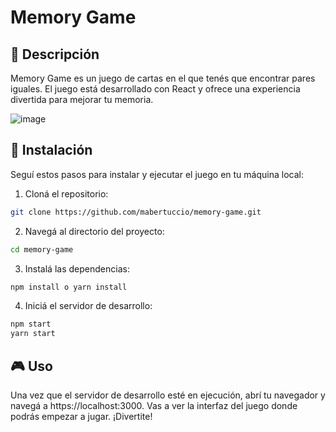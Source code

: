 # Memory Game

## 📜 Descripción
Memory Game es un juego de cartas en el que tenés que encontrar pares iguales. El juego está desarrollado con React y ofrece una experiencia divertida para mejorar tu memoria.

![image](https://github.com/user-attachments/assets/e6f7ac8e-c255-4dc5-b7eb-5492603e9ec3)

## 🚀 Instalación

Seguí estos pasos para instalar y ejecutar el juego en tu máquina local:

1. Cloná el repositorio:
```bash
git clone https://github.com/mabertuccio/memory-game.git
```
2. Navegá al directorio del proyecto:
```bash
cd memory-game
```
3. Instalá las dependencias:
```bash
npm install o yarn install
```
4. Iniciá el servidor de desarrollo:
```bash
npm start
yarn start
```

## 🎮 Uso

Una vez que el servidor de desarrollo esté en ejecución, abrí tu navegador y navegá a https://localhost:3000. Vas a ver la interfaz del juego donde podrás empezar a jugar. ¡Divertite!
